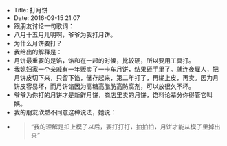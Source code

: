 - Title: 打月饼
- Date: 2016-09-15 21:07
- 跟朋友讨论一句歌词：
- 八月十五月儿明啊，爷爷为我打月饼。
- 为什么月饼要打？
- 我给出的解释是：
- 月饼最重要的是馅，馅和在一起的时候，比较硬，所以要用工具打。
- 我媳妇家一个亲戚有一年贩卖了一卡车月饼，结果砸手里了。就连夜雇人，把月饼皮切下来，只留下馅，储存起来，第二年打了，再糊上皮，再卖。因为月饼皮容易坏，而月饼馅因为高糖高脂肪高防腐剂，可以放很久不坏。
- 爷爷为你打的月饼才是新鲜月饼，商店里卖的月饼，馅料论辈分你得管它叫姨。
- 我的朋友欣燃不同意这种说法，她说：
- >“我的理解是扣上模子以后，要打打打，拍拍拍，月饼才能从模子里掉出来”
